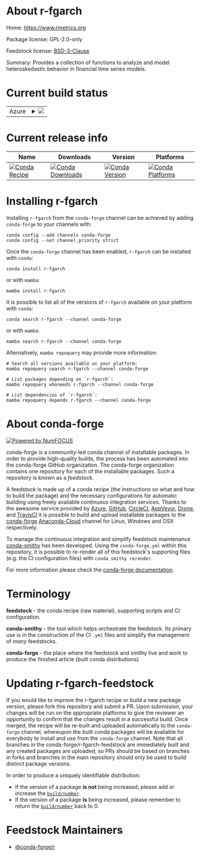 About r-fgarch
==============

Home: https://www.rmetrics.org

Package license: GPL-2.0-only

Feedstock license: [BSD-3-Clause](https://github.com/conda-forge/r-fgarch-feedstock/blob/main/LICENSE.txt)

Summary: Provides a collection of functions to analyze and model heteroskedastic behavior in financial time series models.

Current build status
====================


<table>
    
  <tr>
    <td>Azure</td>
    <td>
      <details>
        <summary>
          <a href="https://dev.azure.com/conda-forge/feedstock-builds/_build/latest?definitionId=9760&branchName=main">
            <img src="https://dev.azure.com/conda-forge/feedstock-builds/_apis/build/status/r-fgarch-feedstock?branchName=main">
          </a>
        </summary>
        <table>
          <thead><tr><th>Variant</th><th>Status</th></tr></thead>
          <tbody><tr>
              <td>linux_64_r_base4.1</td>
              <td>
                <a href="https://dev.azure.com/conda-forge/feedstock-builds/_build/latest?definitionId=9760&branchName=main">
                  <img src="https://dev.azure.com/conda-forge/feedstock-builds/_apis/build/status/r-fgarch-feedstock?branchName=main&jobName=linux&configuration=linux%20linux_64_r_base4.1" alt="variant">
                </a>
              </td>
            </tr><tr>
              <td>linux_64_r_base4.2</td>
              <td>
                <a href="https://dev.azure.com/conda-forge/feedstock-builds/_build/latest?definitionId=9760&branchName=main">
                  <img src="https://dev.azure.com/conda-forge/feedstock-builds/_apis/build/status/r-fgarch-feedstock?branchName=main&jobName=linux&configuration=linux%20linux_64_r_base4.2" alt="variant">
                </a>
              </td>
            </tr><tr>
              <td>osx_64_r_base4.1</td>
              <td>
                <a href="https://dev.azure.com/conda-forge/feedstock-builds/_build/latest?definitionId=9760&branchName=main">
                  <img src="https://dev.azure.com/conda-forge/feedstock-builds/_apis/build/status/r-fgarch-feedstock?branchName=main&jobName=osx&configuration=osx%20osx_64_r_base4.1" alt="variant">
                </a>
              </td>
            </tr><tr>
              <td>osx_64_r_base4.2</td>
              <td>
                <a href="https://dev.azure.com/conda-forge/feedstock-builds/_build/latest?definitionId=9760&branchName=main">
                  <img src="https://dev.azure.com/conda-forge/feedstock-builds/_apis/build/status/r-fgarch-feedstock?branchName=main&jobName=osx&configuration=osx%20osx_64_r_base4.2" alt="variant">
                </a>
              </td>
            </tr><tr>
              <td>win_64</td>
              <td>
                <a href="https://dev.azure.com/conda-forge/feedstock-builds/_build/latest?definitionId=9760&branchName=main">
                  <img src="https://dev.azure.com/conda-forge/feedstock-builds/_apis/build/status/r-fgarch-feedstock?branchName=main&jobName=win&configuration=win%20win_64_" alt="variant">
                </a>
              </td>
            </tr>
          </tbody>
        </table>
      </details>
    </td>
  </tr>
</table>

Current release info
====================

| Name | Downloads | Version | Platforms |
| --- | --- | --- | --- |
| [![Conda Recipe](https://img.shields.io/badge/recipe-r--fgarch-green.svg)](https://anaconda.org/conda-forge/r-fgarch) | [![Conda Downloads](https://img.shields.io/conda/dn/conda-forge/r-fgarch.svg)](https://anaconda.org/conda-forge/r-fgarch) | [![Conda Version](https://img.shields.io/conda/vn/conda-forge/r-fgarch.svg)](https://anaconda.org/conda-forge/r-fgarch) | [![Conda Platforms](https://img.shields.io/conda/pn/conda-forge/r-fgarch.svg)](https://anaconda.org/conda-forge/r-fgarch) |

Installing r-fgarch
===================

Installing `r-fgarch` from the `conda-forge` channel can be achieved by adding `conda-forge` to your channels with:

```
conda config --add channels conda-forge
conda config --set channel_priority strict
```

Once the `conda-forge` channel has been enabled, `r-fgarch` can be installed with `conda`:

```
conda install r-fgarch
```

or with `mamba`:

```
mamba install r-fgarch
```

It is possible to list all of the versions of `r-fgarch` available on your platform with `conda`:

```
conda search r-fgarch --channel conda-forge
```

or with `mamba`:

```
mamba search r-fgarch --channel conda-forge
```

Alternatively, `mamba repoquery` may provide more information:

```
# Search all versions available on your platform:
mamba repoquery search r-fgarch --channel conda-forge

# List packages depending on `r-fgarch`:
mamba repoquery whoneeds r-fgarch --channel conda-forge

# List dependencies of `r-fgarch`:
mamba repoquery depends r-fgarch --channel conda-forge
```


About conda-forge
=================

[![Powered by
NumFOCUS](https://img.shields.io/badge/powered%20by-NumFOCUS-orange.svg?style=flat&colorA=E1523D&colorB=007D8A)](https://numfocus.org)

conda-forge is a community-led conda channel of installable packages.
In order to provide high-quality builds, the process has been automated into the
conda-forge GitHub organization. The conda-forge organization contains one repository
for each of the installable packages. Such a repository is known as a *feedstock*.

A feedstock is made up of a conda recipe (the instructions on what and how to build
the package) and the necessary configurations for automatic building using freely
available continuous integration services. Thanks to the awesome service provided by
[Azure](https://azure.microsoft.com/en-us/services/devops/), [GitHub](https://github.com/),
[CircleCI](https://circleci.com/), [AppVeyor](https://www.appveyor.com/),
[Drone](https://cloud.drone.io/welcome), and [TravisCI](https://travis-ci.com/)
it is possible to build and upload installable packages to the
[conda-forge](https://anaconda.org/conda-forge) [Anaconda-Cloud](https://anaconda.org/)
channel for Linux, Windows and OSX respectively.

To manage the continuous integration and simplify feedstock maintenance
[conda-smithy](https://github.com/conda-forge/conda-smithy) has been developed.
Using the ``conda-forge.yml`` within this repository, it is possible to re-render all of
this feedstock's supporting files (e.g. the CI configuration files) with ``conda smithy rerender``.

For more information please check the [conda-forge documentation](https://conda-forge.org/docs/).

Terminology
===========

**feedstock** - the conda recipe (raw material), supporting scripts and CI configuration.

**conda-smithy** - the tool which helps orchestrate the feedstock.
                   Its primary use is in the construction of the CI ``.yml`` files
                   and simplify the management of *many* feedstocks.

**conda-forge** - the place where the feedstock and smithy live and work to
                  produce the finished article (built conda distributions)


Updating r-fgarch-feedstock
===========================

If you would like to improve the r-fgarch recipe or build a new
package version, please fork this repository and submit a PR. Upon submission,
your changes will be run on the appropriate platforms to give the reviewer an
opportunity to confirm that the changes result in a successful build. Once
merged, the recipe will be re-built and uploaded automatically to the
`conda-forge` channel, whereupon the built conda packages will be available for
everybody to install and use from the `conda-forge` channel.
Note that all branches in the conda-forge/r-fgarch-feedstock are
immediately built and any created packages are uploaded, so PRs should be based
on branches in forks and branches in the main repository should only be used to
build distinct package versions.

In order to produce a uniquely identifiable distribution:
 * If the version of a package **is not** being increased, please add or increase
   the [``build/number``](https://docs.conda.io/projects/conda-build/en/latest/resources/define-metadata.html#build-number-and-string).
 * If the version of a package **is** being increased, please remember to return
   the [``build/number``](https://docs.conda.io/projects/conda-build/en/latest/resources/define-metadata.html#build-number-and-string)
   back to 0.

Feedstock Maintainers
=====================

* [@conda-forge/r](https://github.com/conda-forge/r/)

